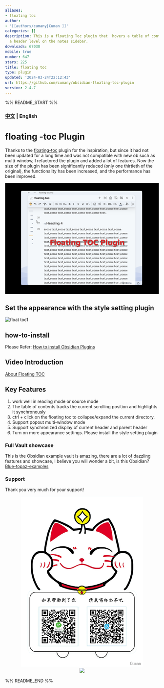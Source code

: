 ```yaml
---
aliases:
- floating toc
author:
- '[[authors/cumany|Cuman ]]'
categories: []
description: This is a floating Toc plugin that  hovers a table of content  containing
  a header level on the notes sidebar.
downloads: 67038
mobile: true
number: 647
stars: 225
title: floating toc
type: plugin
updated: '2024-03-24T22:12:43'
url: https://github.com/cumany/obsidian-floating-toc-plugin
version: 2.4.7
---
```


%% README_START %%

### [中文](./README-zh_cn.md) | English
# floating -toc Plugin

   
Thanks to the [floating-toc](https://github.com/curtgrimes/obsidian-floating-toc-plugin) plugin for the inspiration, but since it had not been updated for a long time and was not compatible with new ob such as multi-window, I refactored the plugin and added a lot of features. Now the size of the plugin has been significantly reduced (only one thirtieth of the original), the functionality has been increased, and the performance has been improved.


 ![](https://raw.githubusercontent.com/cumany/cumany/main/pic/202209171712621.gif)

## Set the appearance with the style setting plugin
![float toc1](https://user-images.githubusercontent.com/42957010/195370659-d77a7c31-1711-42b3-80fc-3b9a06eb9b0c.gif)

## how-to-install

Please Refer: [How to install Obsidian Plugins](https://forum.obsidian.md/t/plugins-mini-faq/7737)

## Video Introduction

[About Floating TOC](https://www.bilibili.com/video/BV1Ze4y1C7Yw/)

## Key Features

1. work well  in reading mode or  source mode
2. The table of contents tracks the current scrolling position and highlights it synchronously
3. ctrl + click on the floating toc to collapse/expand the current directory.
4. Support popout multi-window mode
5. Support synchronized display  of current header and parent header
6. Turn on more appearance settings. Please install the style setting plugin

### Full Vault showcase

This is the Obsidian example vault is amazing, there are a lot of dazzling features and showcase, I believe you will wonder a bit, is this Obsidian?
[Blue-topaz-examples](https://github.com/cumany/Blue-topaz-examples)


### Support

Thank you very much for your support!

<div align="center">
<img src="https://raw.githubusercontent.com/cumany/cumany/main/pic/202209192228895.png" width="400px">
</div>


<div align="center"><a href="https://www.buymeacoffee.com/Cuman"><img src="https://img.buymeacoffee.com/button-api/?text=Buy me a coffee &emoji=&slug=Cuman&button_colour=BD5FFF&font_colour=ffffff&font_family=Poppins&outline_colour=000000&coffee_colour=FFDD00" /></a>
</div>


%% README_END %%